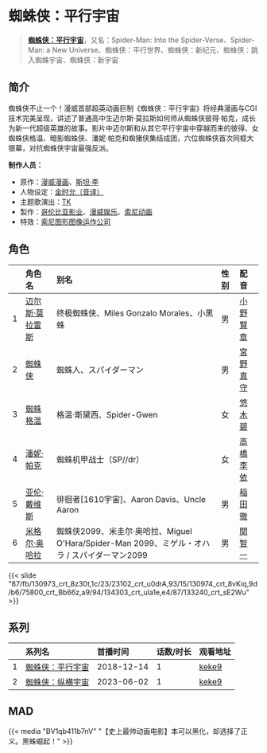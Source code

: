 # 蜘蛛侠：平行宇宙


> <u>**[蜘蛛侠：平行宇宙](http://bgm.tv/subject/232067)**</u>，又名：Spider-Man: Into the Spider-Verse、Spider-Man: a New Universe、蜘蛛侠：平行世界、蜘蛛侠：新纪元、蜘蛛侠：跳入蜘蛛宇宙、蜘蛛侠：新宇宙

## 简介


蜘蛛侠不止一个！漫威首部超英动画巨制《蜘蛛侠：平行宇宙》将经典漫画与CGI技术完美呈现，讲述了普通高中生迈尔斯·莫拉斯如何师从蜘蛛侠彼得·帕克，成长为新一代超级英雄的故事。影片中迈尔斯和从其它平行宇宙中穿越而来的彼得、女蜘蛛侠格温、暗影蜘蛛侠、潘妮·帕克和蜘猪侠集结成团，六位蜘蛛侠首次同框大银幕，对抗蜘蛛侠宇宙最强反派。

**制作人员：**
- 原作：[漫威漫画](http://bgm.tv/person/6769)、[斯坦·李](http://bgm.tv/person/25729)
- 人物设定：[金时允（音译）](http://bgm.tv/person/58191)
- 主题歌演出：[TK](http://bgm.tv/person/15304)
- 製作：[哥伦比亚影业](http://bgm.tv/person/56441)、[漫威娱乐](http://bgm.tv/person/56442)、[索尼动画](http://bgm.tv/person/9076)
- 特效：[索尼图形图像运作公司](http://bgm.tv/person/40405)

## 角色

|     |   角色名   |   别名  | 性别 |  配音  |
|:--- |:------  |:----      |:---  |:--   |
| 1 | [迈尔斯·莫拉雷斯](http://bgm.tv/character/130973) | 终极蜘蛛侠、Miles Gonzalo Morales、小黑蛛 | 男 | [小野賢章](http://bgm.tv/person/4965) |
| 2 | [蜘蛛侠](http://bgm.tv/character/23102) | 蜘蛛人、スパイダーマン | 男 | [宮野真守](http://bgm.tv/person/4697) |
| 3 | [蜘蛛格温](http://bgm.tv/character/130974) | 格温·斯黛西、Spider-Gwen | 女 | [悠木碧](http://bgm.tv/person/5076) |
| 4 | [潘妮·帕克](http://bgm.tv/character/75800) | 蜘蛛机甲战士（SP//dr） | 女 | [高橋李依](http://bgm.tv/person/17491) |
| 5 | [亚伦·戴维斯](http://bgm.tv/character/134303) | 徘徊者[1610宇宙]、Aaron Davis、Uncle Aaron | 男 | [稲田徹](http://bgm.tv/person/4373) |
| 6 | [米格尔·奥哈拉](http://bgm.tv/character/133240) | 蜘蛛侠2099、米圭尔·奥哈拉、Miguel O'Hara/Spider-Man 2099、ミゲル・オハラ / スパイダーマン2099 | 男 | [関智一](http://bgm.tv/person/3868) |

{{< slide "87/fb/130973_crt_8z30t,1c/23/23102_crt_u0drA,93/15/130974_crt_8vKiq,9d/b6/75800_crt_Bb66z,a9/94/134303_crt_ula1e,e4/87/133240_crt_sE2Wu" >}}

## 系列

|     | 系列名      | 首播时间       | 话数/时长 | 观看地址                                                     |
| :-- | :------- | :--------- | :---- | :------------------------------------------------------- |
| 1   |[蜘蛛侠：平行宇宙](https://bgm.tv/subject/232067)| 2018-12-14 | 1     | [keke9](https://www.keke9.app/play/23041-4-177679.html)  |
| 2   |[蜘蛛侠：纵横宇宙](https://bgm.tv/subject/282413)| 2023-06-02 | 1     | [keke9](https://www.keke9.app/play/106146-4-455781.html) |


## MAD

{{< media  "BV1qb411b7nV" 
"【史上最帅动画电影】本可以黑化，却选择了正义。黑蛛崛起！"  >}}
        

